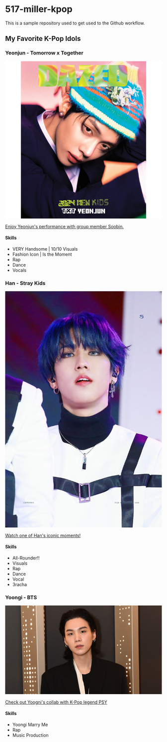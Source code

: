 # 517-miller-kpop

This is a sample repository used to get used to the Github workflow.

## My Favorite K-Pop Idols

### Yeonjun - Tomorrow x Together
![Picture of Yeonjun from Tomorrow x Together](images/yeonjun.png)

[Enjoy Yeonjun's performance with group member Soobin.](https://youtu.be/J3QkdvK4ySg?si=UGIbCMvtGvymwaSi)

#### Skills

- VERY Handsome | 10/10 Visuals
- Fashion Icon | Is the Moment
- Rap
- Dance
- Vocals

### Han - Stray Kids
![Picture of Han from Stray Kids](images/han.jpg)

[Watch one of Han's iconic moments!](https://youtu.be/Pjst6eJKmJ4?si=zSHoK2WvpbZIPy7l)

#### Skills 

- All-Rounder!!
- Visuals
- Rap
- Dance
- Vocal
- 3racha

### Yoongi - BTS 
![Picture of Yoongi from BTS](/images/yoongi.jpg)

[Check out Yoogni's collab with K-Pop legend PSY](https://youtu.be/8dJyRm2jJ-U?si=xi-SInDOs4Cw3Uh6)

#### Skills

- Yoongi Marry Me
- Rap
- Music Production